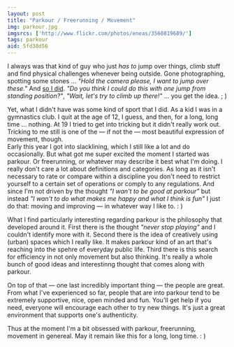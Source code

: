```yaml
---
layout: post
title: "Parkour / Freerunning / Movement"
img: parkour.jpg
imgsrcs: ['http://www.flickr.com/photos/eneas/3560819689/']
tags: parkour
aid: 5fd38d56
---
```


I always was that kind of guy who just *has to* jump over things, climb stuff and find physical challenges whenever being outside. Gone photographing, spotting some stones ... *"Hold the camera please, I want to jump over these."* And [so I did](/assets/img/blog/parkour2.jpg). *"Do you think I could do this with one jump from standing position?"*, *"Wait, let's try to climb up there!"* ... you get the idea. ; )

Yet, what I didn't have was some kind of sport that I did. As a kid I was in a gymnastics club. I quit at the age of 12, I guess, and then, for a long, long time ... nothing. At 19 I tried to get into tricking but it didn't really work out. Tricking to me still is one of the &mdash; if not the — most beautiful expression of movement, though.  
Early this year I got into slacklining, which I still like a lot and do occasionally. But what got me super excited the moment I started was parkour. Or freerunning, or whatever may describe it best what I'm doing. I really don't care a lot about definitions and categories. As long as it isn't necessary to rate or compare within a discipline you don't need to restrict yourself to a certain set of operations or comply to any regulations. And since I'm not driven by the thought *"I wan't to be good at parkour"* but instead *"I wan't to do what makes me happy and what I think is fun"* I just do that: moving and improving — in whatever way I like to. : )

What I find particularly interesting regarding parkour is the philosophy that developed around it. First there is the thought *"never stop playing"* and I couldn't identify more with it. Second there is the idea of creatively using (urban) spaces which I really like. It makes parkour kind of an art that's reaching into the spehre of everyday public life. Third there is this search for efficiency in not only movement but also thinking. It's really a whole bunch of good ideas and interestinng thought that comes along with parkour.

On top of that — one last incredibly important thing &mdash; the people are great. From what I've experienced so far, people that are into parkour tend to be extremely supportive, nice, open minded and fun. You'll get help if you need, everyone will encourage each other to try new things. It's just a great environment that supports one's authenticity.

Thus at the moment I'm a bit obsessed with parkour, freerunning, movement in genereal. May it remain like this for a long, long time. : )
